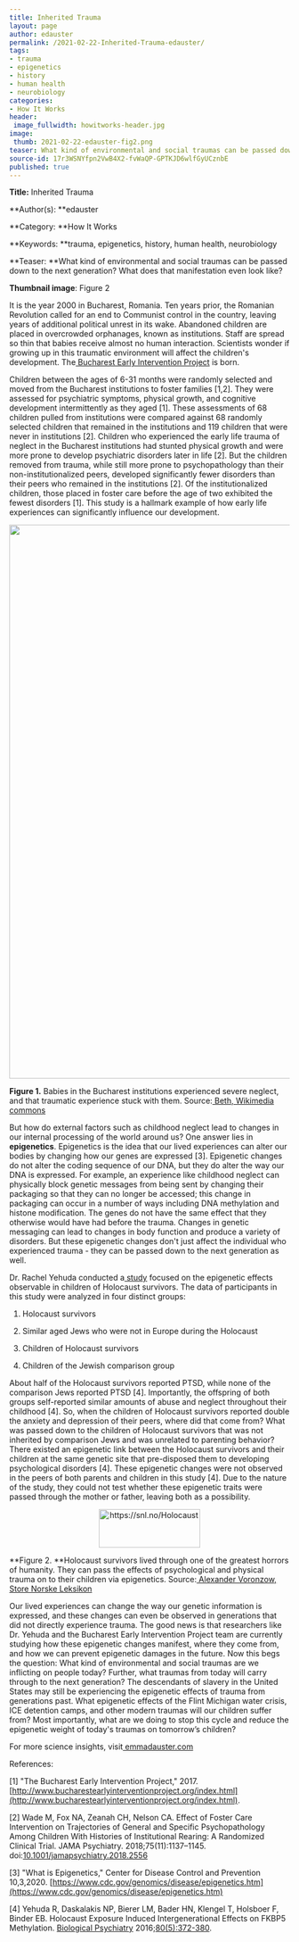 ```yaml
---
title: Inherited Trauma
layout: page
author: edauster
permalink: /2021-02-22-Inherited-Trauma-edauster/
tags:
- trauma
- epigenetics
- history
- human health
- neurobiology
categories:
- How It Works
header:
 image_fullwidth: howitworks-header.jpg
image:
 thumb: 2021-02-22-edauster-fig2.png
teaser: What kind of environmental and social traumas can be passed down to the next generation? What does that manifestation even look like?
source-id: 17r3WSNYfpn2VwB4X2-fvWaQP-GPTKJD6wlfGyUCznbE
published: true
---
```

**Title:** Inherited Trauma

**Author(s): **edauster

**Category: **How It Works

**Keywords: **trauma, epigenetics, history, human health, neurobiology

**Teaser: **What kind of environmental and social traumas can be passed down to the next generation? What does that manifestation even look like?

**Thumbnail image**:  Figure 2 

 

It is the year 2000 in Bucharest, Romania. Ten years prior, the Romanian Revolution called for an end to Communist control in the country, leaving years of additional political unrest in its wake. Abandoned children are placed in overcrowded orphanages, known as institutions. Staff are spread so thin that babies receive almost no human interaction. Scientists wonder if growing up in this traumatic environment will affect the children's development. The[ Bucharest Early Intervention Project](http://www.bucharestearlyinterventionproject.org/About-Us.html) is born.

 

Children between the ages of 6-31 months were randomly selected and moved from the Bucharest institutions to foster families [1,2]. They were assessed for psychiatric symptoms, physical growth, and cognitive development intermittently as they aged [1]. These assessments of 68 children pulled from institutions were compared against 68 randomly selected children that remained in the institutions and 119 children that were never in institutions [2]. Children who experienced the early life trauma of neglect in the Bucharest institutions had stunted physical growth and were more prone to develop psychiatric disorders later in life [2]. But the children removed from trauma, while still more prone to psychopathology than their non-institutionalized peers, developed significantly fewer disorders than their peers who remained in the institutions [2]. Of the institutionalized children, those placed in foster care before the age of two exhibited the fewest disorders [1]. This study is a hallmark example of how early life experiences can significantly influence our development.

 

<center><a data-flickr-embed="true" href="https://www.flickr.com/photos/139839751@N06/50950515247/in/dateposted-public/" title="https://commons.wikimedia.org/wiki/File:Cry-baby.jpg"><img src="https://live.staticflickr.com/65535/50950515247_f63cd16801_h.jpg" width="1600" height="993" alt="https://commons.wikimedia.org/wiki/File:Cry-baby.jpg"></a><script async src="//embedr.flickr.com/assets/client-code.js" charset="utf-8"></script></center>

**Figure 1.** Babies in the Bucharest institutions experienced severe neglect, and that traumatic experience stuck with them. Source:[ Beth, Wikimedia commons](https://commons.wikimedia.org/wiki/File:Cry-baby.jpg)

 

But how do external factors such as childhood neglect lead to changes in our internal processing of the world around us? One answer lies in **epigenetics**. Epigenetics is the idea that our lived experiences can alter our bodies by changing how our genes are expressed [3]. Epigenetic changes do not alter the coding sequence of our DNA, but they do alter the way our DNA is expressed. For example, an experience like childhood neglect can physically block genetic messages from being sent by changing their packaging so that they can no longer be accessed; this change in packaging can occur in a number of ways including DNA methylation and histone modification. The genes do not have the same effect that they otherwise would have had before the trauma. Changes in genetic messaging can lead to changes in body function and produce a variety of disorders. But these epigenetic changes don't just affect the individual who experienced trauma - they can be passed down to the next generation as well.

 

Dr. Rachel Yehuda conducted a[ study](https://www.sciencedirect.com/science/article/pii/S0006322315006526?casa_token=nEf9CwuxxAYAAAAA:1FYpUEVeK3KjB1E4CeUzcI35hTf8eSdDk1IpttXnVDgZuCPgWy8JPoFOtRe0149dYVLL02xjKw) focused on the epigenetic effects observable in children of Holocaust survivors. The data of participants in this study were analyzed in four distinct groups:

1. 	Holocaust survivors

2. 	Similar aged Jews who were not in Europe during the Holocaust

3. 	Children of Holocaust survivors

4. 	Children of the Jewish comparison group

About half of the Holocaust survivors reported PTSD, while none of the comparison Jews reported PTSD [4]. Importantly, the offspring of both groups self-reported similar amounts of abuse and neglect throughout their childhood [4]. So, when the children of Holocaust survivors reported double the anxiety and depression of their peers, where did that come from? What was passed down to the children of Holocaust survivors that was not inherited by comparison Jews and was unrelated to parenting behavior? There existed an epigenetic link between the Holocaust survivors and their children at the same genetic site that pre-disposed them to developing psychological disorders [4]. These epigenetic changes were not observed in the peers of both parents and children in this study [4]. Due to the nature of the study, they could not test whether these epigenetic traits were passed through the mother or father, leaving both as a possibility.

 

<center><a data-flickr-embed="true" href="https://www.flickr.com/photos/139839751@N06/50950515212/in/dateposted-public/" title="https://snl.no/Holocaust"><img src="https://live.staticflickr.com/65535/50950515212_3f62604027_m.jpg" width="182" height="69" alt="https://snl.no/Holocaust"></a><script async src="//embedr.flickr.com/assets/client-code.js" charset="utf-8"></script></center>

**Figure 2. **Holocaust survivors lived through one of the greatest horrors of humanity. They can pass the effects of psychological and physical trauma on to their children via epigenetics. Source:[ Alexander Voronzow, Store Norske Leksikon](https://snl.no/Holocaust)

 

Our lived experiences can change the way our genetic information is expressed, and these changes can even be observed in generations that did not directly experience trauma. The good news is that researchers like Dr. Yehuda and the Bucharest Early Intervention Project team are currently studying how these epigenetic changes manifest, where they come from, and how we can prevent epigenetic damages in the future. Now this begs the question: What kind of environmental and social traumas are we inflicting on people today? Further, what traumas from today will carry through to the next generation? The descendants of slavery in the United States may still be experiencing the epigenetic effects of trauma from generations past. What epigenetic effects of the Flint Michigan water crisis, ICE detention camps, and other modern traumas will our children suffer from? Most importantly, what are we doing to stop this cycle and reduce the epigenetic weight of today's traumas on tomorrow’s children?

 

For more science insights, visit[ emmadauster.com](https://emmadauster.com/)

 

 

References:

[1] "The Bucharest Early Intervention Project," 2017. [http://www.bucharestearlyinterventionproject.org/index.html](http://www.bucharestearlyinterventionproject.org/index.html). 

[2] Wade M, Fox NA, Zeanah CH, Nelson CA. Effect of Foster Care Intervention on Trajectories of General and Specific Psychopathology Among Children With Histories of Institutional Rearing: A Randomized Clinical Trial. JAMA Psychiatry. 2018;75(11):1137–1145. doi:[10.1001/jamapsychiatry.2018.2556](https://jamanetwork-com.silk.library.umass.edu/journals/jamapsychiatry/fullarticle/2707957)

[3] "What is Epigenetics," Center for Disease Control and Prevention 10,3,2020. [https://www.cdc.gov/genomics/disease/epigenetics.htm](https://www.cdc.gov/genomics/disease/epigenetics.htm)

[4] Yehuda R, Daskalakis NP, Bierer LM, Bader HN, Klengel T, Holsboer F, Binder EB. Holocaust Exposure Induced Intergenerational Effects on FKBP5 Methylation. [Biological Psychiatry](https://www.sciencedirect.com/science/journal/00063223) 2016;[80(5):372-380](https://www.sciencedirect.com/science/article/pii/S0006322315006526?casa_token=nEf9CwuxxAYAAAAA:1FYpUEVeK3KjB1E4CeUzcI35hTf8eSdDk1IpttXnVDgZuCPgWy8JPoFOtRe0149dYVLL02xjKw).

